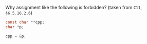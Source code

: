 Why assignment like the following is forbidden? (taken from `C11`, `§6.5.16.2.6`)

```c
const char **cpp;
char *p;

cpp = &p;
```
